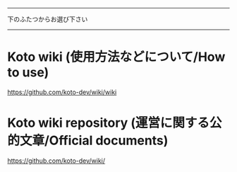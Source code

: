  ***************************************
 下のふたつからお選び下さい
 ***************************************
 
 # Koto wiki (使用方法などについて/How to use)
 
 https://github.com/koto-dev/wiki/wiki
 
 # Koto wiki repository (運営に関する公的文章/Official documents)
 
 https://github.com/koto-dev/wiki/
